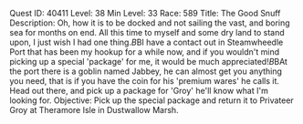 Quest ID: 40411
Level: 38
Min Level: 33
Race: 589
Title: The Good Snuff
Description: Oh, how it is to be docked and not sailing the vast, and boring sea for months on end. All this time to myself and some dry land to stand upon, I just wish I had one thing.$B$BI have a contact out in Steamwheedle Port that has been my hookup for a while now, and if you wouldn't mind picking up a special 'package' for me, it would be much appreciated!$B$BAt the port there is a goblin named Jabbey, he can almost get you anything you need, that is if you have the coin for his 'premium wares' he calls it. Head out there, and pick up a package for 'Groy' he'll know what I'm looking for.
Objective: Pick up the special package and return it to Privateer Groy at Theramore Isle in Dustwallow Marsh.

